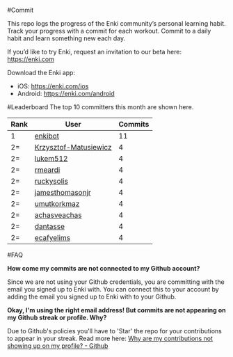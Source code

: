 #Commit

This repo logs the progress of the Enki community’s personal learning habit. Track your progress with a commit for each workout. Commit to a daily habit and learn something new each day.

If you’d like to try Enki, request an invitation to our beta here: https://enki.com

Download the Enki app: 
 - iOS: https://enki.com/ios
 - Android: https://enki.com/android

#Leaderboard
The top 10 committers this month are shown here.

| Rank | User | Commits |
|------|------|---------|
|1|[enkibot](https://github.com/enkibot)|11|
|2=|[Krzysztof-Matusiewicz](https://github.com/Krzysztof-Matusiewicz)|4|
|2=|[lukem512](https://github.com/lukem512)|4|
|2=|[rmeardi](https://github.com/rmeardi)|4|
|2=|[ruckysolis](https://github.com/ruckysolis)|4|
|2=|[jamesthomasonjr](https://github.com/jamesthomasonjr)|4|
|2=|[umutkorkmaz](https://github.com/umutkorkmaz)|4|
|2=|[achasveachas](https://github.com/achasveachas)|4|
|2=|[dantasse](https://github.com/dantasse)|4|
|2=|[ecafyelims](https://github.com/ecafyelims)|4|

#FAQ

**How come my commits are not connected to my Github account?**

Since we are not using your Github credentials, you are committing with the email you signed up to Enki with. You can connect this to your account by adding the email you signed up to Enki with to your Github.

**Okay, I'm using the right email address! But commits are not appearing on my Github streak or profile. Why?**

Due to Github's policies you'll have to 'Star' the repo for your contributions to appear in your streak. Read more here: [Why are my contributions not showing up on my profile? - Github](https://help.github.com/articles/why-are-my-contributions-not-showing-up-on-my-profile/)
